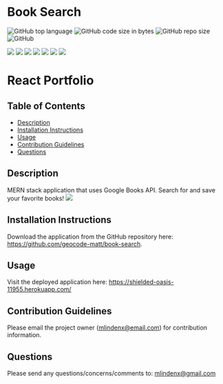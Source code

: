 # Book Search
![GitHub top language](https://img.shields.io/github/languages/top/geocode-matt/book-search)
![GitHub code size in bytes](https://img.shields.io/github/languages/code-size/geocode-matt/book-search)
![GitHub repo size](https://img.shields.io/github/repo-size/geocode-matt/book-search)
![GitHub](https://img.shields.io/github/license/geocode-matt/book-search)

<p align="left">
    <img src="https://img.shields.io/badge/javascript-yellow" />
    <img src="https://img.shields.io/badge/mongoDB-red" />
    <img src="https://img.shields.io/badge/express-purple" />
    <img src="https://img.shields.io/badge/react-green" />
    <img src="https://img.shields.io/badge/node-gray" />
    <img src="https://img.shields.io/badge/graphQL-yellow" />
    <img src="https://img.shields.io/badge/apollo-blue" />

</p>

# React Portfolio

  ## Table of Contents
  * [Description](#description)
  * [Installation Instructions](#installation-instructions)
  * [Usage](#usage)
  * [Contribution Guidelines](#contribution-guidelines)
  * [Questions](#questions)
  
  ## Description
  MERN stack application that uses Google Books API. Search for and save your favorite books!
    <img src="./screenshot.png">

  ## Installation Instructions
  Download the application from the GitHub repository here: https://github.com/geocode-matt/book-search.

  ## Usage
  Visit the deployed application here:
        https://shielded-oasis-11955.herokuapp.com/

  ## Contribution Guidelines
  Please email the project owner (mlindenx@email.com) for contribution information. 

  ## Questions
  Please send any questions/concerns/comments to: mlindenx@gmail.com

